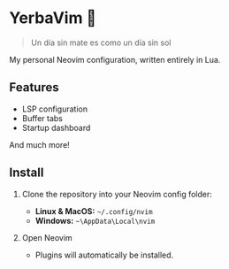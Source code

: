 # YerbaVim 🧉
> Un día sin mate es como un día sin sol

My personal Neovim configuration, written entirely in Lua.

## Features
- LSP configuration
- Buffer tabs
- Startup dashboard

And much more!

## Install
1. Clone the repository into your Neovim config folder:
    - **Linux & MacOS:** `~/.config/nvim`
    - **Windows:** `~\AppData\Local\nvim`

2. Open Neovim
    - Plugins will automatically be installed.

